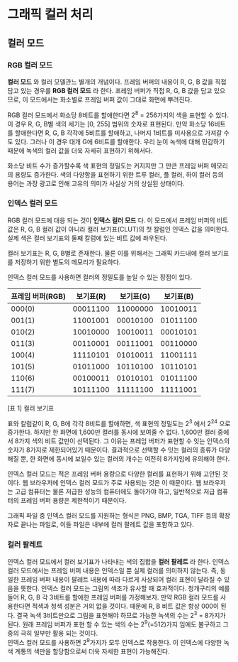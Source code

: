 # 그래픽 컬러 처리

## 컬러 모드

### RGB 컬러 모드

**컬러 모드** 와 컬러 모델관느 별개의 개념이다. 프레임 버퍼의 내용이 R, G, B 값을 직접 담고 있는 경우를 **RGB 컬러 모드** 라 한다. 프레임 버퍼가 직접 R, G, B 값을 담고 있으므로, 이 모드에서는 화소별로 프레임 버퍼 값이 그대로 화면에 뿌려진다.

RGB 컬러 모드에서 화소당 8비트를 할애한다면 2<sup>8</sup> = 256가지의 색을 표현할 수 있다. 이 경우 R, G, B별 색의 세기는 [0, 255] 범위의 숫자로 표현된다. 만약 화소당 16비트를 할애한다면 R, G, B 각각에 5비트를 할애하고, 나머지 1비트를 미사용으로 가져갈 수도 있다. 그러나 이 경우 대개 G에 6비트를 할애한다. 우리 눈이 녹색에 대해 민감하기 때문에 녹색의 컬러 값을 더욱 자세히 표현하기 위해서다.

화소당 비트 수가 증가할수록 색 표현의 정밀도는 커지지만 그 만큰 프레임 버퍼 메모리의 용량도 증가한다. 색의 다양함을 표현하기 위한 트루 컬러, 풀 컬러, 하이 컬러 등의 용어는 과장 광고로 인해 고유의 의미가 사실상 거의 상실된 상태이다.

### 인덱스 컬러 모드

RGB 컬러 모드에 대응 되는 것이 **인덱스 컬러 모드** 다. 이 모드에서 프레임 버퍼의 비트 값은 R, G, B 컬러 값이 아니라 컬러 보기표(CLUT)의 첫 칼럼인 인덱스 값을 의미한다. 실제 색은 컬러 보기표의 둘째 칼럼에 있는 비트 값에 좌우된다.

컬러 보기표는 R, G, B별로 존재한다. 물론 이를 위해서는 그래픽 카드내에 컬러 보기표를 저장하기 위한 별도의 메모리가 필요하다.

인덱스 컬러 모드를 사용하면 컬러의 정밀도를 높일 수 있는 장점이 있다.

| 프레임 버퍼(RGB) | 보기표(R) | 보기표(G) | 보기표(B) |
| :-------------   | :-------: | :-------: | :-------: |
| 000(0)           | 00011100  | 11000000  | 10010011  |
| 001(1)           | 11001001  | 00010100  | 01011100  |
| 010(2)           | 10010000  | 10010011  | 00010101  |
| 011(3)           | 00110001  | 00111001  | 00110000  |
| 100(4)           | 11110101  | 01010011  | 11001111  |
| 101(5)           | 01011000  | 10110100  | 10110101  |
| 110(6)           | 00100011  | 01010101  | 01011100  |
| 111(7)           | 10111100  | 11111100  | 11111001  |
[표 1] 컬러 보기표

표와 칼럼같이 R, G, B에 각각 8비트를 할애하면, 색 표현의 정밀도는 2<sup>3</sup> 에서 2<sup>24</sup> 으로 증가한다. 하지만 한 화면에 1,600만 컬러를 동시에 보여줄 수 없다. 1,600만 컬러 중에서 8가지 색의 비트 값만이 선택된다. 그 이유는 프레임 버퍼가 표현할 수 잇는 인덱스의 숫자가 8가지로 제한되어있기 때문이다. 결과적으로 선택할 수 잇는 컬러의 종류가 다양해질 뿐, 한 화면에 동시에 보일수 있는 컬러의 개수는 여전히 8가지임에 유의해야 한다.

인덱스 컬러 모드는 적은 프레임 버퍼 용량으로 다양한 컬러를 표현하기 위해 고안된 것이다. 웹 브라우저에 인덱스 컬러 모드가 주로 사용되는 것은 이 때문이다. 웹 브라우저는 고급 컴퓨터는 물론 저급한 성능의 컴퓨터에도 돌아가야 하고, 일반적으로 저급 컴퓨터의 프레임 버퍼 용량은 제한적이기 때문이다.

그래픽 파일 중 인덱스 컬러 모드를 지원하는 형식은 PNG, BMP, TGA, TIFF 등의 확장자로 끝나는 파일로, 이들 파일은 내부에 컬러 팔레트 값을 포함하고 있다.
### 컬러 팔레트

인덱스 컬러 모드에서 컬러 보기표가 나타내는 색의 집합을 **컬러 팔레트** 라 한다. 인덱스 컬러 모드에서는 프레임 버퍼 내용은 인덱스일 뿐 실제 컬러를 의미하지 않는다. 즉, 동일한 프레임 버퍼 내용이 팔레트 내용에 따라 다르게 사상되어 컬러 표현이 달라질 수 있음을 뜻한다. 인덱스 컬러 모드는 그림의 색조가 유사할 때 효과적이다. 청개구리의 예를 들어 R, G, B 각 3비트를 할애한 프레임 버퍼를 가정해보자. 만약 RGB 컬러 모드를 사용한다면 적색과 청색 성분은 거의 없을 것이다. 때문에 R, B 비트 값은 항상 000이 된다. 결국 녹색 3비트만으로 그림을 표현해야 하므로 가능한 녹색의 수는 2<sup>3</sup> = 8가지가 된다. 원래 프레임 버퍼가 표현 할 수 있는 색의 수는 2<sup>9</sup>(=512)가지 임에도 불구하고 그 중의 극히 일부만 활용 되는 것이다.  
인덱스 컬러 모드를 사용하면 2<sup>9</sup>가지가 모두 인덱스로 작용한다. 이 인덱스에 다양한 녹색 계통의 색만을 할당함으로써 더욱 자세한 표현이 가능해진다.

